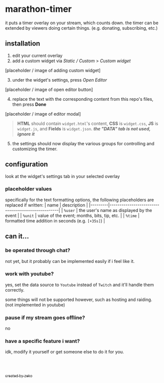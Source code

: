 # marathon-timer
it puts a timer overlay on your stream, which counts down.
the timer can be extended by viewers doing certain things. (e.g. donating, subscribing, etc.)

## installation

1. edit your current overlay
2. add a custom widget via *Static / Custom* > *Custom widget*

[placeholder / image of adding custom widget]

3. under the widget's settings, press *Open Editor*

[placeholder / image of open editor button]

4. replace the text with the corresponding content from this repo's files, then press **Done**

[placeholder / image of editor modal]
> **HTML** should contain `widget.html`'s content, **CSS** is `widget.css`, **JS** is `widget.js`, and **Fields** is `widget.json`. ***the "DATA" tab is not used, ignore it***

5. the settings should now display the various groups for controlling and customizing the timer.

## configuration
look at the widget's settings tab in your selected overlay

### placeholder values
specifically for the text formatting options, the following placeholders are replaced if written:
| name    | description                                        |
|---------|----------------------------------------------------|
| `%user` | the user's name as displayed by the event          |
| `%unit` | value of the event; months, bits, tip, etc.        |
| `%time` | formatted time addition in seconds (e.g. `[+35s]`) |

## can it...

### be operated through chat?
not yet, but it probably can be implemented easily if i feel like it.

### work with youtube?
yes, set the data source to `Youtube` instead of `Twitch` and it'll handle them correctly.

some things will not be supported however, such as hosting and raiding. (not implemented in youtube)

### pause if my stream goes offline?
no

### have a specific feature i want?
idk, modify it yourself or get someone else to do it for you.

<br><br>

[<sub>created by zeko</sub>](https://zeko.party)

